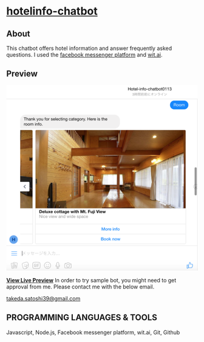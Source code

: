 # [hotelinfo-chatbot](http://m.me/1064445920364706)

## About

This chatbot offers hotel information and answer frequently asked questions. I used the [facebook messenger platform](https://messenger.fb.com/) and [wit.ai](https://wit.ai/).

## Preview

[![Chatbot Preview](sample.jpg)](http://m.me/1064445920364706)

**[View Live Preview](http://m.me/1064445920364706)**
In order to try sample bot, you might need to get approval from me. Please contact me with the below email.

takeda.satoshi39@gmail.com


## PROGRAMMING LANGUAGES & TOOLS

Javascript, Node.js, Facebook messenger platform, wit.ai, Git, Github
